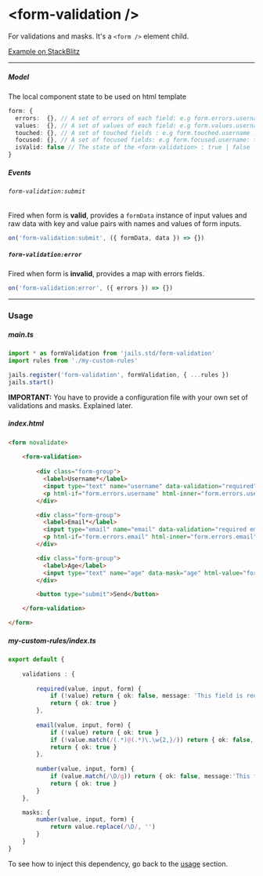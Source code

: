 # &lt;form-validation /&gt;

For validations and masks. It's a `<form />` element child.

[Example on StackBlitz](https://stackblitz.com/edit/jails-form-validation?file=index.ts)

---

##### Model
The local component state to be used on html template

```ts
form: {
  errors:  {}, // A set of errors of each field: e.g form.errors.username : 'Username is required'
  values:  {}, // A set of values of each field: e.g form.values.username : 'John Doe'
  touched: {}, // A set of touched fields : e.g form.touched.username : true | false 
  focused: {}, // A set of focused fields: e.g form.focused.username: true | false
  isValid: false // The state of the <form-validation> : true | false
}
```

##### Events

###### `form-validation:submit`
Fired when form is **valid**, provides a `formData` instance of input values and raw data with key and value pairs with names and values of form inputs.

```ts
on('form-validation:submit', ({ formData, data }) => {})
```

##### `form-validation:error` 
Fired when form is **invalid**, provides a map with errors fields.

```ts
on('form-validation:error', ({ errors }) => {})
```

---


### Usage


##### main.ts
```ts
import * as formValidation from 'jails.std/form-validation'
import rules from './my-custom-rules'

jails.register('form-validation', formValidation, { ...rules })
jails.start()
```

**IMPORTANT:** You have to provide a configuration file with your own set of validations and masks. Explained later.

##### index.html

```html
<form novalidate>
    
    <form-validation>
        
        <div class="form-group">
          <label>Username*</label>
          <input type="text" name="username" data-validation="required" html-value="form.values.username" />
          <p html-if="form.errors.username" html-inner="form.errors.username"></p>
        </div>

        <div class="form-group">
          <label>Email*</label>
          <input type="email" name="email" data-validation="required email" html-value="form.values.email" />
          <p html-if="form.errors.email" html-inner="form.errors.email"></p>
        </div>

        <div class="form-group">
          <label>Age</label>
          <input type="text" name="age" data-mask="age" html-value="form.values.age" />
        </div>

        <button type="submit">Send</button>

    </form-validation>

</form>
```

##### my-custom-rules/index.ts
```ts
export default {
    
    validations : {
        
        required(value, input, form) {
            if (!value) return { ok: false, message: 'This field is required'}
            return { ok: true }
        },
    
        email(value, input, form) {
            if (!value) return { ok: true }
            if (!value.match(/(.*)@(.*)\.\w{2,}/)) return { ok: false, message: 'Invalid email' }
            return { ok: true }
        },
    
        number(value, input, form) {
            if (value.match(/\D/g)) return { ok: false, message:'This field takes only number' }
            return { ok: true }
        }
    },

    masks: {
        number(value, input, form) {
            return value.replace(/\D/, '')
        }
    }
}
```
 
To see how to inject this dependency, go back to the [usage](#usage) section.